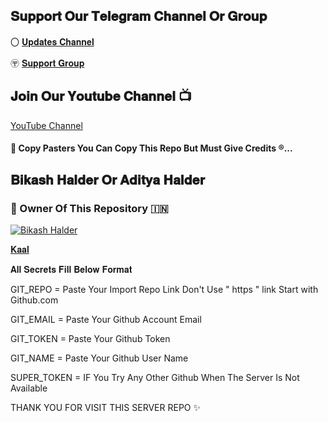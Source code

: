 ## 𝐒𝐮𝐩𝐩𝐨𝐫𝐭 𝐎𝐮𝐫 𝐓𝐞𝐥𝐞𝐠𝐫𝐚𝐦 𝐂𝐡𝐚𝐧𝐧𝐞𝐥 𝐎𝐫 𝐆𝐫𝐨𝐮𝐩

〇 [𝐔𝐩𝐝𝐚𝐭𝐞𝐬 𝐂𝐡𝐚𝐧𝐧𝐞𝐥](https://t.me/BikashGadgetsTech) 
 
〶 [𝐒𝐮𝐩𝐩𝐨𝐫𝐭 𝐆𝐫𝐨𝐮𝐩](https://t.me/Bgt_Chat)


## 𝐉𝐨𝐢𝐧 𝐎𝐮𝐫 𝐘𝐨𝐮𝐭𝐮𝐛𝐞 𝐂𝐡𝐚𝐧𝐧𝐞𝐥 📺

[YouTube Channel](https://youtube.com/channel/UCUkj6FFzdsOO5acUXVOEECg)


#### 🥺 Copy Pasters You Can Copy This Repo But Must Give Credits ®️...

## 𝐁𝐢𝐤𝐚𝐬𝐡 𝐇𝐚𝐥𝐝𝐞𝐫 𝐎𝐫 𝐀𝐝𝐢𝐭𝐲𝐚 𝐇𝐚𝐥𝐝𝐞𝐫

### 🌷 Owner Of This Repository 🇮🇳
[![Bikash Halder](https://te.legra.ph/file/840fed0100164af249bb8.jpg)](https://t.me/BikashHalder)

[𝐊𝐚𝐚𝐥](https://t.me/IamKaal)

𝐀𝐥𝐥 𝐒𝐞𝐜𝐫𝐞𝐭𝐬 𝐅𝐢𝐥𝐥 𝐁𝐞𝐥𝐨𝐰 𝐅𝐨𝐫𝐦𝐚𝐭 

GIT_REPO = Paste Your Import Repo Link Don't Use " https " link Start with Github.com

GIT_EMAIL = Paste Your Github Account Email

GIT_TOKEN = Paste Your Github Token

GIT_NAME = Paste Your Github User Name

SUPER_TOKEN = IF You Try Any Other Github When The Server Is Not Available

 THANK YOU FOR VISIT THIS SERVER REPO ✨